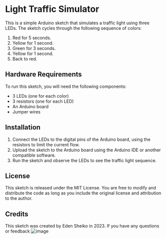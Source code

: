 # Light Traffic Simulator
This is a simple Arduino sketch that simulates a traffic light using three LEDs. The sketch cycles through the following sequence of colors:

1. Red for 5 seconds.
2. Yellow for 1 second.
3. Green for 3 seconds.
4. Yellow for 1 second.
5. Back to red.
## Hardware Requirements
To run this sketch, you will need the following components:

* 3 LEDs (one for each color)
* 3 resistors (one for each LED)
* An Arduino board
* Jumper wires
## Installation
1. Connect the LEDs to the digital pins of the Arduino board, using the resistors to limit the current flow.
2. Upload the sketch to the Arduino board using the Arduino IDE or another compatible software.
3. Run the sketch and observe the LEDs to see the traffic light sequence.
## License
This sketch is released under the MIT License. You are free to modify and distribute the code as long as you include the original license and attribution to the author.
## Credits
This sketch was created by Eden Sheiko in 2023. If you have any questions or feedback
![image](https://user-images.githubusercontent.com/77243045/224249178-632c7c93-f56e-4f8c-b94c-2d1e03e8645d.png)
